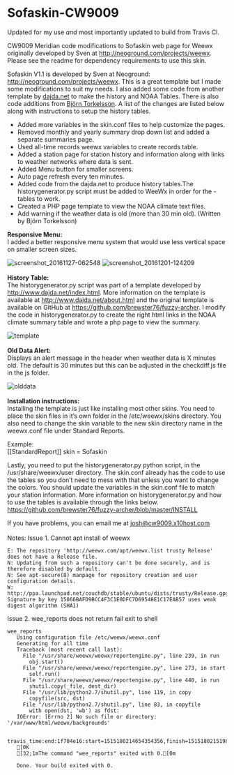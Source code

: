 # Sofaskin-CW9009
Updated for my use _and_ most importantly updated to build from Travis CI. 

CW9009 Meridian code modifications to Sofaskin web page for Weewx originally developed by Sven at http://neoground.com/projects/weewx. Please see the readme for dependency requirements to use this skin. 

Sofaskin V1.1 is developed by Sven at Neoground: http://neoground.com/projects/weewx. This is a great template but I made some modifications to suit my needs. I also added some code from another template by <a href="http://www.dajda.net">dajda.net</a> to make the history and NOAA Tables. There is also code additions from <a href=http://www.torkel.se/weather/index.html> Björn Torkelsson</a>. A list of the changes are listed below along with instructions to setup the history tables. 

- Added more variables in the skin.conf files to help customize the pages. 
- Removed monthly and yearly summary drop down list and added a separate summaries page. 
- Used all-time records weewx variables to create records table.
- Added a station page for station history and information along with links to weather networks where data is sent.  
- Added Menu button for smaller screens.
- Auto page refresh every ten minutes.
- Added code from the dajda.net to produce history tables.The historygenerator.py script must be added to WeeWx in order for the - tables to work.
- Created a PHP page template to view the NOAA climate text files.
- Add warning if the weather data is old (more than 30 min old). (Written by Björn Torkelsson) 

<b>Responsive Menu:</b><br>
I added a better responsive menu system that would use less vertical space on smaller screen sizes.

![screenshot_20161127-062548](https://cloud.githubusercontent.com/assets/22601363/20864991/f2f14eb8-b9c2-11e6-8bba-b4043f425bbb.png)
![screenshot_20161201-124209](https://cloud.githubusercontent.com/assets/22601363/20864992/f4b96654-b9c2-11e6-8346-650fee6db484.png)
<br><br>
<b>History Table:</b><br>
The historygenerator.py script was part of a template developed by http://www.dajda.net/index.html. More information on the template is available at http://www.dajda.net/about.html and the original template is available on GitHub at 
https://github.com/brewster76/fuzzy-archer. I modify the code in historygenerator.py to create the right html links in the NOAA climate summary table and wrote a php page to view the summary. 

![template](https://cloud.githubusercontent.com/assets/22601363/20864962/3f40b91c-b9c2-11e6-8298-75bec529dc40.jpg)
<br><br>
<b>Old Data Alert:</b><br>
Displays an alert message in the header when weather data is X minutes old. The default is 30 minutes but this can be adjusted in the checkdiff.js file in the js folder. 

![olddata](https://cloud.githubusercontent.com/assets/22601363/21075763/496c385c-bed7-11e6-82e8-789ffa300601.jpg)
<br><br>
<b>Installation instructions:</b><br>
Installing the template is just like installing most other skins. You need to place the skin files in it’s own folder in the /etc/weewx/skins directory. You also need to change the skin variable to the new skin directory name in the weewx.conf file under Standard Reports. 

Example:<br>
[[StandardReport]]
skin = Sofaskin 

Lastly, you need to put the historygenerator.py python script, in the /usr/share/weewx/user directory. The skin.conf already has the code to use the tables so you don’t need to mess with that unless you want to change the colors. You should update the variables in the skin.conf file to match your station information. More information on historygenerator.py and how to use the tables is available through the links below.
https://github.com/brewster76/fuzzy-archer/blob/master/INSTALL

If you have problems, you can email me at josh@cw9009.x10host.com  
<br>
Notes:
Issue 1. Cannot apt install of weewx
```
E: The repository 'http://weewx.com/apt/weewx.list trusty Release' does not have a Release file.
N: Updating from such a repository can't be done securely, and is therefore disabled by default.
N: See apt-secure(8) manpage for repository creation and user configuration details.
W: http://ppa.launchpad.net/couchdb/stable/ubuntu/dists/trusty/Release.gpg: Signature by key 15866BAFD9BCC4F3C1E0DFC7D69548E1C17EAB57 uses weak digest algorithm (SHA1)
```
Issue 2. wee_reports does not return fail exit to shell
```
wee_reports
   Using configuration file /etc/weewx/weewx.conf
   Generating for all time
   Traceback (most recent call last):
     File "/usr/share/weewx/weewx/reportengine.py", line 239, in run
       obj.start()
     File "/usr/share/weewx/weewx/reportengine.py", line 273, in start
       self.run()
     File "/usr/share/weewx/weewx/reportengine.py", line 440, in run
       shutil.copy(_file, dest_dir)
     File "/usr/lib/python2.7/shutil.py", line 119, in copy
       copyfile(src, dst)
     File "/usr/lib/python2.7/shutil.py", line 83, in copyfile
       with open(dst, 'wb') as fdst:
   IOError: [Errno 2] No such file or directory: '/var/www/html/weewx/backgrounds'
   
   travis_time:end:1f704e16:start=1515180214654354356,finish=1515180215198026533,duration=543672177
   [0K
   [32;1mThe command "wee_reports" exited with 0.[0m
   
   Done. Your build exited with 0.
```

